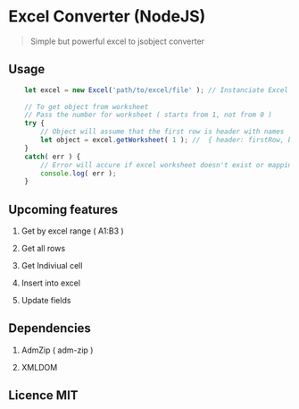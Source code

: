 # Excel Converter (NodeJS)

> Simple but powerful excel to jsobject converter


## Usage

```javascript
	let excel = new Excel('path/to/excel/file' ); // Instanciate Excel
	
	// To get object from worksheet
	// Pass the number for worksheet ( starts from 1, not from 0 )
	try {
		// Object will assume that the first row is header with names
		let object = excel.getWorksheet( 1 ); //  { header: firstRow, body: restOfRows }	
	}
	catch( err ) {
		// Error will accure if excel worksheet doesn't exist or mapping has failed
		console.log( err );
	}
```


## Upcoming features

1. Get  by excel range ( A1:B3 )

1. Get all rows

1. Get Indiviual cell

1. Insert into excel

1. Update fields


## Dependencies 

1. AdmZip ( adm-zip )

1. XMLDOM

## Licence MIT
